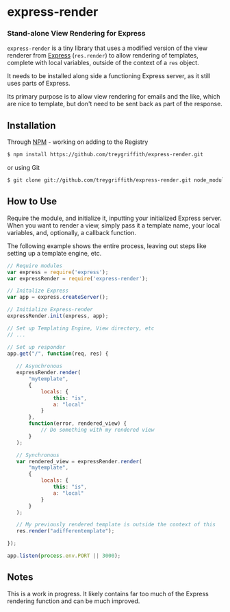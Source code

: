 express-render
==============
### Stand-alone View Rendering for Express

`express-render` is a tiny library that uses a modified version of the view renderer
 from [Express](http://www.expressjs.com) (`res.render`) to allow rendering of templates,
 complete with local variables, outside of the context of a `res` object.

 It needs to be installed along side a functioning Express server, as it still uses parts
 of Express.

 Its primary purpose is to allow view rendering for emails and the like, which are nice to template, but don't need to be 
 sent back as part of the response.


 Installation
 ------------

Through [NPM](http://www.npmjs.org) - working on adding to the Registry
 ``` bash
 $ npm install https://github.com/treygriffith/express-render.git
 ```

 or using Git
 ``` bash
 $ git clone git://github.com/treygriffith/express-render.git node_modules/express-render/
 ```

 How to Use
 ----------

 Require the module, and initialize it, inputting your initialized Express server.
 When you want to render a view, simply pass it a template name, your local variables,
 and, optionally, a callback function.

 The following example shows the entire process, leaving out steps like setting up a template engine, etc.

 ``` javascript
 // Require modules
 var express = require('express');
 var expressRender = require('express-render');

 // Initalize Express
 var app = express.createServer();

 // Initialize Express-render
 expressRender.init(express, app);

 // Set up Templating Engine, View directory, etc
 // ...

 // Set up responder
 app.get("/", function(req, res) {
 	
 	// Asynchronous
 	expressRender.render(
 		"mytemplate", 
	 	{
	 		locals: {
	 			this: "is",
	 			a: "local"
	 		}
	 	}, 
	 	function(error, rendered_view) {
 			// Do something with my rendered view
 		}	
 	);

 	// Synchronous
 	var rendered_view = expressRender.render(
 		"mytemplate", 
 		{
	 		locals: {
	 			this: "is",
	 			a: "local"
	 		}
 		}
 	);

 	// My previously rendered template is outside the context of this
 	res.render("adifferentemplate");

 });

 app.listen(process.env.PORT || 3000);

 ```

 Notes
 -----
 This is a work in progress. It likely contains far too much of the Express rendering function and can be much improved.

